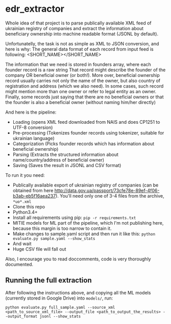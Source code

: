 # edr_extractor

Whole idea of that project is to parse publically available XML feed of ukrainian
registry of companies and extract the information about beneficiary ownership into
machine readable format (JSONL by default).

Unfortunatelly, the task is not as simple as XML to JSON conversion, and here is why:
The general data format of each record from input feed is following:
<RECORD>
    <NAME></NAME>
    <SHORT_NAME></SHORT_NAME>
    <EDRPOU></EDRPOU>
    <ADDRESS></ADDRESS>
    <BOSS></BOSS>
    <KVED></KVED>
    <STAN></STAN>
    <FOUNDERS>
        <FOUNDER></FOUNDER>
        <FOUNDER></FOUNDER>
        <FOUNDER></FOUNDER>
    </FOUNDERS>
</RECORD>

The information that we need is stored in founders array, where each founder record is a raw string
That record might describe the founder of the company OR beneficial owner (or both!). More over,
beneficial ownership record usually carries not only the name of the owner, but also country of registration
and address (which we also need). In some cases, such record might mention more than one owner or refer to
legal entity as an owner. Finally, some records just saying that there are no beneficial owners or that the founder
is also a beneficial owner (without naming him/her directly)

And here is the pipeline:
*   Loading (opens XML feed downloaded from NAIS and does CP1251 to UTF-8 conversion)
*   Pre-processing (Tokenizes founder records using tokenizer, suitable for ukrainian language)
*   Categorization (Picks founder records which has information about beneficial ownership)
*   Parsing (Extracts the structured information about name/country/address of beneficial owner)
*   Saving (Saves the result in JSONL and CSV format)


To run it you need:
* Publically available export of ukrainian registry of companies (can be obtained from here http://data.gov.ua/passport/73cfe78e-89ef-4f06-b3ab-eb5f16aea237). You'll need only one of 3-4 files from the archive, `*uo*.xml`
* Clone this repo
* Python3.4+
* Install all requirements using pip: `pip -r requirements.txt`
* MITIE models for ML part of the pipeline, which I'm not publishing here, because this margin is too narrow to contain it.
* Make changes to sample.yaml script and then run it like this: `python evaluate.py sample.yaml --show_stats`
* And wait
* Huge CSV file will fall out

Also, I encourage you to read doccomments, code is very thoroughly documented.

## Running the full extraction

After following the instructions above, and copying all the ML models (currently stored in Google Drive) into `models/`, run:

```shell
python evaluate.py full_sample.yaml --source_xml <path_to_source_xml_file> --output_file <path_to_output_the_results> --output_format jsonl --show_stats
```
